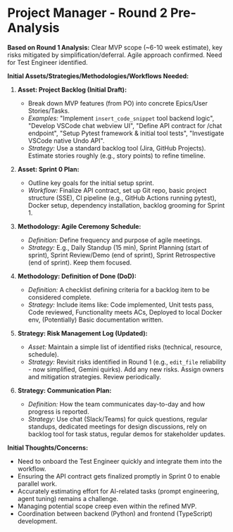 # Project Manager - Round 2 Pre-Analysis

**Based on Round 1 Analysis:** Clear MVP scope (~6-10 week estimate), key risks mitigated by simplification/deferral. Agile approach confirmed. Need for Test Engineer identified.

**Initial Assets/Strategies/Methodologies/Workflows Needed:**

1.  **Asset: Project Backlog (Initial Draft):**
    *   Break down MVP features (from PO) into concrete Epics/User Stories/Tasks.
    *   *Examples:* \"Implement `insert_code_snippet` tool backend logic\", \"Develop VSCode chat webview UI\", \"Define API contract for /chat endpoint\", \"Setup Pytest framework & initial tool tests\", \"Investigate VSCode native Undo API\".
    *   *Strategy:* Use a standard backlog tool (Jira, GitHub Projects). Estimate stories roughly (e.g., story points) to refine timeline.

2.  **Asset: Sprint 0 Plan:**
    *   Outline key goals for the initial setup sprint.
    *   *Workflow:* Finalize API contract, set up Git repo, basic project structure (SSE), CI pipeline (e.g., GitHub Actions running pytest), Docker setup, dependency installation, backlog grooming for Sprint 1.

3.  **Methodology: Agile Ceremony Schedule:**
    *   *Definition:* Define frequency and purpose of agile meetings.
    *   *Strategy:* E.g., Daily Standup (15 min), Sprint Planning (start of sprint), Sprint Review/Demo (end of sprint), Sprint Retrospective (end of sprint). Keep them focused.

4.  **Methodology: Definition of Done (DoD):**
    *   *Definition:* A checklist defining criteria for a backlog item to be considered complete.
    *   *Strategy:* Include items like: Code implemented, Unit tests pass, Code reviewed, Functionality meets ACs, Deployed to local Docker env, (Potentially) Basic documentation written.

5.  **Strategy: Risk Management Log (Updated):**
    *   *Asset:* Maintain a simple list of identified risks (technical, resource, schedule).
    *   *Strategy:* Revisit risks identified in Round 1 (e.g., `edit_file` reliability - now simplified, Gemini quirks). Add any new risks. Assign owners and mitigation strategies. Review periodically.

6.  **Strategy: Communication Plan:**
    *   *Definition:* How the team communicates day-to-day and how progress is reported.
    *   *Strategy:* Use chat (Slack/Teams) for quick questions, regular standups, dedicated meetings for design discussions, rely on backlog tool for task status, regular demos for stakeholder updates.

**Initial Thoughts/Concerns:**
*   Need to onboard the Test Engineer quickly and integrate them into the workflow.
*   Ensuring the API contract gets finalized promptly in Sprint 0 to enable parallel work.
*   Accurately estimating effort for AI-related tasks (prompt engineering, agent tuning) remains a challenge.
*   Managing potential scope creep even within the refined MVP.
*   Coordination between backend (Python) and frontend (TypeScript) development. 
